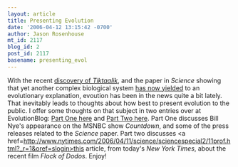 ```yaml
---
layout: article
title: Presenting Evolution
date: '2006-04-12 13:15:42 -0700'
author: Jason Rosenhouse
mt_id: 2117
blog_id: 2
post_id: 2117
basename: presenting_evol
---
```

With the recent <a href=/archives/2006/04/tiktaalik-makes.html>discovery of <i>Tiktaalik</i></a>, and the paper in <i>Science</i> showing that yet another complex biological system <a href=http://www.pandasthumb.org/archives/2006/04/evolution_of_ic_1.html>has now yielded</a> to an evolutionary explanation, evoution has been in the news quite a bit lately.  That inevitably leads to thoughts about how best to present evolution to the public.  I offer some thoughts on that subject in two entries over at EvolutionBlog:  <a href=http://evolutionblog.blogspot.com/2006/04/presenting-evolution_10.html>Part One here</a> and <a href=http://evolutionblog.blogspot.com/2006/04/presenting-evolution-part-two.html>Part Two here</a>.  Part One discusses Bill Nye's appearance on the MSNBC show <i>Countdown</i>, and some of the press releases related to the <i>Science</i> paper.  Part two discusses <a href=http://www.nytimes.com/2006/04/11/science/sciencespecial2/11prof.html?_r=1&oref=slogin>this article</a>, from today's <i>New York Times</i>, about the recent film <i>Flock of Dodos</i>.  Enjoy!
